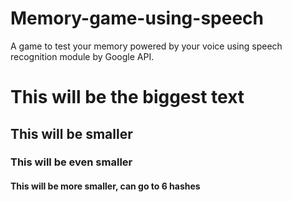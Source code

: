 # Memory-game-using-speech
 A game to test your memory powered by your voice using speech recognition module by Google API.
 
 # This will be the biggest text
## This will be smaller
### This will be even smaller
#### This will be more smaller, can go to 6 hashes
